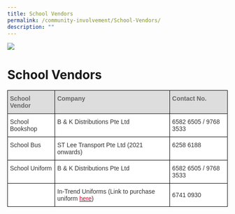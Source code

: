 ```yaml
---
title: School Vendors
permalink: /community-involvement/School-Vendors/
description: ""
---
```


![](/images/Banner.jpg)

School Vendors
==============
<style type="text/css">
.tg  {border-collapse:collapse;border-spacing:0;}
.tg td{border-color:black;border-style:solid;border-width:1px;font-family:Arial, sans-serif;font-size:14px;
  overflow:hidden;padding:10px 5px;word-break:normal;}
.tg th{border-color:black;border-style:solid;border-width:1px;font-family:Arial, sans-serif;font-size:14px;
  font-weight:normal;overflow:hidden;padding:10px 5px;word-break:normal;}
.tg .tg-e14l{background-color:#DDD;color:#666;font-weight:bold;text-align:left;vertical-align:top}
.tg .tg-citn{background-color:#FFF;color:#333;text-align:left;vertical-align:top}
.tg .tg-2rp9{background-color:#FFF;color:#333;text-align:center;vertical-align:middle}
.tg .tg-7fd7{background-color:#FFF;color:#333;text-align:left;vertical-align:middle}
</style>
<table class="tg">
<thead>
  <tr>
    <th class="tg-e14l">School Vendor </th>
    <th class="tg-e14l">Company </th>
    <th class="tg-e14l">Contact No. </th>
  </tr>
</thead>
<tbody>
  <tr>
    <td class="tg-citn">School Bookshop </td>
    <td class="tg-citn">B &amp; K Distributions Pte Ltd</td>
    <td class="tg-citn">6582 6505 / 9768 3533</td>
  </tr>
  <tr>
    <td class="tg-citn">School Bus</td>
    <td class="tg-citn">ST Lee Transport Pte Ltd (2021 onwards)<br></td>
    <td class="tg-citn">6258 6188<br></td>
  </tr>
  <tr>
    <td class="tg-citn">School Uniform</td>
    <td class="tg-citn">B &amp; K Distributions Pte Ltd </td>
    <td class="tg-citn">6582 6505 / 9768 3533</td>
  </tr>
  <tr>
    <td class="tg-2rp9"> </td>
    <td class="tg-7fd7">In-Trend Uniforms (Link to purchase uniform <a href="https://www.intrenduniforms.com/uniforms/school/nus-high-school-of-maths-science"><span style="text-decoration:none;color:#EB0028">here</span></a>)</td>
    <td class="tg-7fd7">6741 0930 </td>
  </tr>
</tbody>
</table>